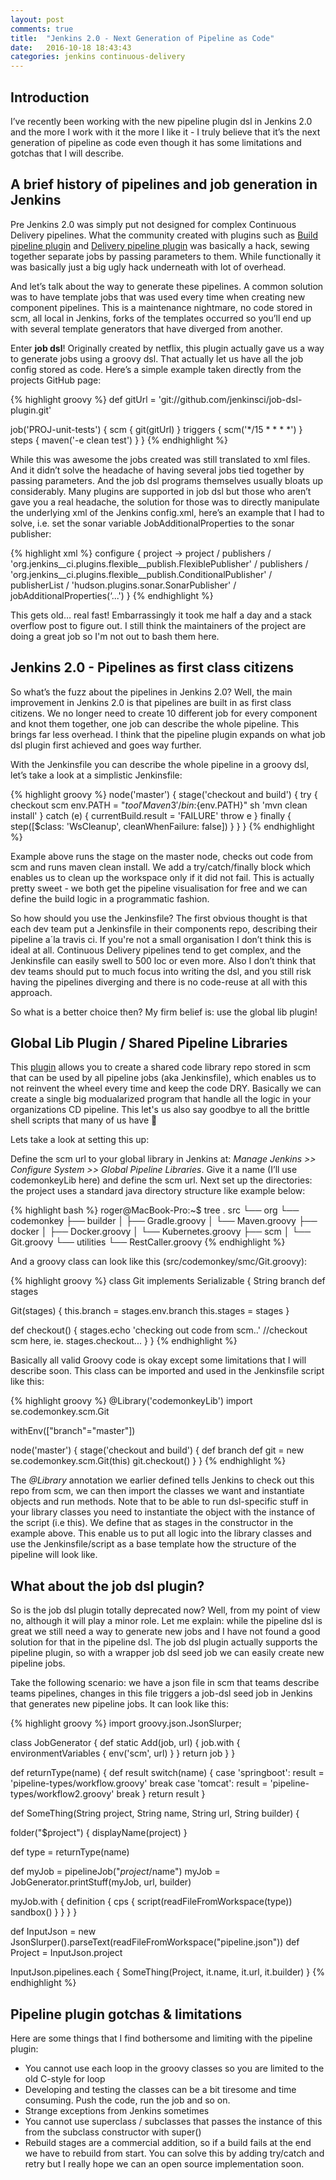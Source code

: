 ```yaml
---
layout: post
comments: true
title:  "Jenkins 2.0 - Next Generation of Pipeline as Code"
date:   2016-10-18 18:43:43
categories: jenkins continuous-delivery
---
```


## Introduction
I’ve recently been working with the new pipeline plugin dsl in Jenkins 2.0 and the more I work with it the more I like it - I truly believe that it’s the next generation of pipeline as code even though it has some limitations and gotchas that I will describe.


## A brief history of pipelines and job generation in Jenkins
Pre Jenkins 2.0 was simply put not designed for complex Continuous Delivery pipelines. What the community created with plugins such as [Build pipeline plugin](https://wiki.jenkins-ci.org/display/JENKINS/Build+Pipeline+Plugin) and [Delivery pipeline plugin](https://wiki.jenkins-ci.org/display/JENKINS/Delivery+Pipeline+Plugin) was basically a hack, sewing together separate jobs by passing parameters to them. While functionally it was basically just a big ugly hack underneath with lot of overhead.

And let’s talk about the way to generate these pipelines. A common solution was to have template jobs that was used every time when creating new component pipelines. This is a maintenance nightmare, no code stored in scm, all local in Jenkins, forks of the templates occurred so you’ll end up with several template generators that have diverged from another.

Enter **job dsl**! Originally created by netflix, this plugin actually gave us a way to generate jobs using a groovy dsl. That actually let us have all the job config stored as code. Here’s a simple example taken directly from the projects GitHub page:


{% highlight groovy %}
def gitUrl = 'git://github.com/jenkinsci/job-dsl-plugin.git' 

job('PROJ-unit-tests') { 
  scm { 
    git(gitUrl) 
  } triggers { 
    scm('*/15 * * * *') 
  } steps { 
    maven('-e clean test') 
  } 
}
{% endhighlight %}


While this was awesome the jobs created was still translated to xml files. And it didn’t solve the headache of having several jobs tied together by passing parameters. And the job dsl programs themselves usually bloats up considerably. Many plugins are supported in job dsl but those who aren’t gave you a real headache, the solution for those was to directly manipulate the underlying xml of the Jenkins config.xml, here’s an example that I had to solve, i.e. set the sonar variable JobAdditionalProperties to the sonar publisher:



{% highlight xml %}
configure { project -> 
	project / 
		publishers / 
		'org.jenkins__ci.plugins.flexible__publish.FlexiblePublisher' / 
		publishers / 
		'org.jenkins__ci.plugins.flexible__publish.ConditionalPublisher' / 
		publisherList / 
		'hudson.plugins.sonar.SonarPublisher' / 
		jobAdditionalProperties(‘...') 
}
{% endhighlight %}

This gets old… real fast! Embarrassingly it took me half a day and a stack overflow post to figure out. I still think the maintainers of the project are doing a great job so I'm not out to bash them here.

## Jenkins 2.0 - Pipelines as first class citizens
So what’s the fuzz about the pipelines in Jenkins 2.0? Well, the main improvement in Jenkins 2.0 is that pipelines are built in as first class citizens. We no longer need to create 10 different job for every component and knot them together, one job can describe the whole pipeline. This brings far less overhead. I think that the pipeline plugin expands on what job dsl plugin first achieved and goes way further.

With the Jenkinsfile you can describe the whole pipeline in a groovy dsl, let’s take a look at a simplistic Jenkinsfile:


{% highlight groovy %}
node('master') {
  stage('checkout and build') {
    try {
      checkout scm
      env.PATH = "${tool 'Maven 3'}/bin:${env.PATH}"
      sh 'mvn clean install'
    } catch (e) {
      currentBuild.result = 'FAILURE'
      throw e
    } finally {
      step([$class: 'WsCleanup', cleanWhenFailure: false])
    }
  }
}
{% endhighlight %}


Example above runs the stage on the master node, checks out code from scm and runs maven clean install. We add a try/catch/finally block which enables us to clean up the workspace only if it did not fail. This is actually pretty sweet - we both get the pipeline visualisation for free and we can define the build logic in a programmatic fashion.

So how should you use the Jenkinsfile? The first obvious thought is that each dev team put a Jenkinsfile in their components repo, describing their pipeline a´la travis ci. If you're not a small organisation I don’t think this is ideal at all. Continuous Delivery pipelines tend to get complex, and the Jenkinsfile can easily swell to 500 loc or even more. Also I don’t think that dev teams should put to much focus into writing the dsl, and you still risk having the pipelines diverging and there is no code-reuse at all with this approach.

So what is a better choice then? My firm belief is: use the global lib plugin!


## Global Lib Plugin / Shared Pipeline Libraries
This [plugin](https://github.com/jenkinsci/workflow-cps-global-lib-plugin) allows you to create a shared code library repo stored in scm that can be used by all pipeline jobs (aka Jenkinsfile), which enables us to not reinvent the wheel every time and keep the code DRY. Basically we can create a single big modualarized program that handle all the logic in your organizations CD pipeline. This let's us also say goodbye to all the brittle shell scripts that many of us have :facepunch:

Lets take a look at setting this up:

Define the scm url to your global library in Jenkins at:  *Manage Jenkins >> Configure System >> Global Pipeline Libraries*. Give it a name (I’ll use codemonkeyLib here) and define the scm url.
Next set up the directories: the project uses a standard java directory structure like example below:


{% highlight bash %}
roger@MacBook-Pro:~$ tree .
src
└── org
    └── codemonkey
        ├── builder
        │   ├── Gradle.groovy
        │   └── Maven.groovy
        ├── docker
        │   ├── Docker.groovy
        │   └── Kubernetes.groovy
        ├── scm
        │   └── Git.groovy
        └── utilities
            └── RestCaller.groovy
{% endhighlight %}

And a groovy class can look like this (src/codemonkey/smc/Git.groovy):

{% highlight groovy %}
class Git implements Serializable {
  String branch
  def stages

  Git(stages) {
    this.branch = stages.env.branch
    this.stages = stages
  }

  def checkout() {
    stages.echo 'checking out code from scm..'
    //checkout scm here, ie. stages.checkout...
  }
}
{% endhighlight %}


Basically all valid Groovy code is okay except some limitations that I will describe soon. This class can be imported and used in the Jenkinsfile script like this:


{% highlight groovy %}
@Library('codemonkeyLib')
import se.codemonkey.scm.Git

withEnv(["branch"="master"])

node('master') {
  stage('checkout and build') {
    def branch
    def git = new se.codemonkey.scm.Git(this)
    git.checkout()
  }
}
{% endhighlight %}


The *@Library* annotation we earlier defined tells Jenkins to check out this repo from scm, we can then import the classes we want and instantiate objects and run methods. Note that to be able to run dsl-specific stuff in your library classes you need to instantiate the object with the instance of the script (i.e this). We define that as stages in the constructor in the example above. This enable us to put all logic into the library classes and use the Jenkinsfile/script as a base template how the structure of the pipeline will look like. 


## What about the job dsl plugin?
So is the job dsl plugin totally deprecated now? Well, from my point of view no, although it will play a minor role. Let me explain: while the pipeline dsl is great we still need a way to generate new jobs and I have not found a good solution for that in the pipeline dsl. The job dsl plugin actually supports the pipeline plugin, so with a wrapper job dsl seed job we can easily create new pipeline jobs.

Take the following scenario: we have a json file in scm that teams describe teams pipelines, changes in this file triggers a job-dsl seed job in Jenkins that generates new pipeline jobs. It can look like this:


{% highlight groovy %}
import groovy.json.JsonSlurper;

class JobGenerator {
  def static Add(job, url) {
    job.with {
      environmentVariables {
        env('scm', url)
      }
    }
    return job
  }
}

def returnType(name) {
  def result
  switch(name) {
    case 'springboot':
      result = 'pipeline-types/workflow.groovy'
    break
    case 'tomcat':
      result = 'pipeline-types/workflow2.groovy'
    break
  }
  return result
}

def SomeThing(String project, String name, String url, String builder) {

  folder("$project") {
    displayName(project)
  }

  def type = returnType(name)

  def myJob = pipelineJob("$project/$name")
  myJob = JobGenerator.printStuff(myJob, url, builder)

  myJob.with {
    definition {
      cps {
        script(readFileFromWorkspace(type))
	sandbox()
      }
    }
  }
}

def InputJson = new JsonSlurper().parseText(readFileFromWorkspace("pipeline.json"))
def Project = InputJson.project

InputJson.pipelines.each { SomeThing(Project, it.name, it.url, it.builder) }
{% endhighlight %}


## Pipeline plugin gotchas & limitations
Here are some things that I find bothersome and limiting with the pipeline plugin:

* You cannot use each loop in the groovy classes so you are limited to the old C-style for loop
* Developing and testing the classes can be a bit tiresome and time consuming. Push the code, run the job and so on.
* Strange exceptions from Jenkins sometimes
* You cannot use superclass / subclasses that passes the instance of this from the subclass constructor with super()
* Rebuild stages are a commercial addition, so if a build fails at the end we have to rebuild from start. You can solve this by adding try/catch and retry but I really hope we can an open source implementation soon.

